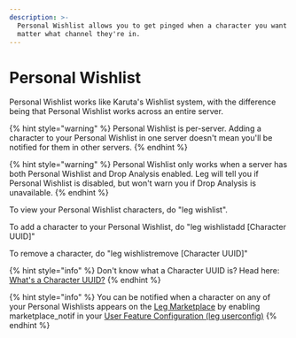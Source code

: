 ```yaml
---
description: >-
  Personal Wishlist allows you to get pinged when a character you want drops, no
  matter what channel they're in.
---
```


# Personal Wishlist

Personal Wishlist works like Karuta's Wishlist system, with the difference being that Personal Wishlist works across an entire server.

{% hint style="warning" %}
Personal Wishlist is per-server. Adding a character to your Personal Wishlist in one server doesn't mean you'll be notified for them in other servers.
{% endhint %}

{% hint style="warning" %}
Personal Wishlist only works when a server has both Personal Wishlist and Drop Analysis enabled. Leg will tell you if Personal Wishlist is disabled, but won't warn you if Drop Analysis is unavailable.
{% endhint %}

To view your Personal Wishlist characters, do "leg wishlist".

To add a character to your Personal Wishlist, do "leg wishlistadd \[Character UUID]"

To remove a character, do "leg wishlistremove \[Character UUID]"

{% hint style="info" %}
Don't know what a Character UUID is? Head here: [What's a Character UUID?](../../faq-frequently-asked-questions/whats-a-character-uuid.md)
{% endhint %}

{% hint style="info" %}
You can be notified when a character on any of your Personal Wishlists appears on the [Leg Marketplace](../../karuta-services/leg-marketplace.md) by enabling marketplace\_notif in your [User Feature Configuration (leg userconfig)](../../bot-management/user-feature-configuration/)
{% endhint %}
